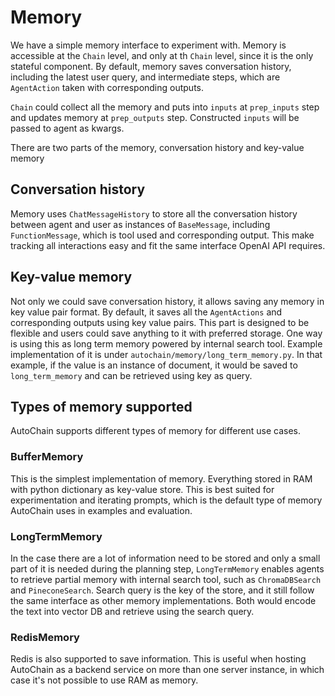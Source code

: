 # Memory

We have a simple memory interface to experiment with. Memory is accessible at the `Chain` level,
and only at th `Chain` level, since it is the only stateful component. By default, memory saves
conversation history, including the latest user query, and intermediate
steps, which are `AgentAction` taken with corresponding outputs.

`Chain` could collect all the memory and puts into `inputs` at `prep_inputs` step and updates
memory at `prep_outputs` step. Constructed `inputs` will be passed to agent as kwargs.

There are two parts of the memory, conversation history and key-value memory

## Conversation history

Memory uses `ChatMessageHistory` to store all the conversation history between agent and user
as instances of `BaseMessage`, including `FunctionMessage`, which is tool used and
corresponding output. This make tracking all interactions easy and fit the same
interface OpenAI API requires.

## Key-value memory

Not only we could save conversation history, it allows saving any memory in key value pair
format. By default, it saves all the `AgentActions` and corresponding outputs using key value
pairs. This part is designed to be flexible and users could save anything to it with preferred
storage. One way is using this as long term memory powered by internal search tool. Example
implementation of it is under `autochain/memory/long_term_memory.py`. In that example, if the
value is an instance of document, it would be saved to `long_term_memory` and can be retrieved
using key as query.

## Types of memory supported

AutoChain supports different types of memory for different use cases.

### BufferMemory

This is the simplest implementation of memory. Everything stored in RAM with python dictionary
as key-value store. This is best suited for experimentation and iterating prompts, which is the
default type of memory AutoChain uses in examples and evaluation.

### LongTermMemory

In the case there are a lot of information need to be stored and only a small part of it is
needed during the planning step, `LongTermMemory` enables agents to retrieve partial memory
with internal search tool, such as `ChromaDBSearch` and `PineconeSearch`. Search query is the 
key of the store, and it still follow the same interface as other memory implementations. Both 
would encode the text into vector DB and retrieve using the search query.

### RedisMemory

Redis is also supported to save information. This is useful when hosting AutoChain as a backend
service on more than one server instance, in which case it's not possible to use RAM as memory.
